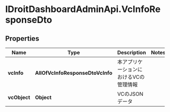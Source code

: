 # IDroitDashboardAdminApi.VcInfoResponseDto

## Properties
Name | Type | Description | Notes
------------ | ------------- | ------------- | -------------
**vcInfo** | **AllOfVcInfoResponseDtoVcInfo** | 本アプリケーションにおけるVCの管理情報 | 
**vcObject** | **Object** | VCのJSONデータ | 
